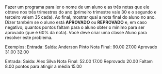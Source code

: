 Fazer um programa para ler o nome de um aluno e as três notas que ele obteve nos três trimestres do ano
(primeiro trimestre vale 30 e o segundo e terceiro valem 35 cada). Ao final, mostrar qual a nota final do aluno no ano. Dizer também se o aluno está **APROVADO** ou **REPROVADO** e, em caso negativo, quantos pontos faltam para o aluno obter o mínimo para ser aprovado (que é 60% da nota). Você deve criar uma classe Aluno para resolver este problema.



Exemplos:
Entrada: 																								Saída:
Anderson Pinto																					Nota Final: 90.00
27.00																									 Aprovado
31.00
32.00



Entrada: 																								Saída:
Alex Silva  																							Nota Final: 52.00
17.00																									 Reprovado 
20.00																									 Faltam 8.00 pontos para atingir a média
15.00
